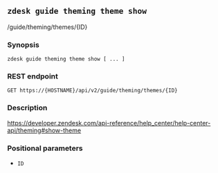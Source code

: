 ## `zdesk guide theming theme show`

/guide/theming/themes/{ID}

### Synopsis

    zdesk guide theming theme show [ ... ]

### REST endpoint

    GET https://{HOSTNAME}/api/v2/guide/theming/themes/{ID}

### Description

https://developer.zendesk.com/api-reference/help_center/help-center-api/theming#show-theme

### Positional parameters

* `ID`

